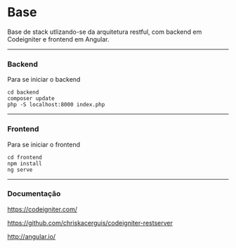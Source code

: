 # Base
Base de stack utlizando-se da arquitetura restful, com backend em Codeigniter e frontend em Angular.

---------

### Backend
Para se iniciar o backend
```
cd backend 
composer update
php -S localhost:8000 index.php
```

---------

### Frontend
Para se iniciar o frontend
```
cd frontend 
npm install
ng serve
```

---------

### Documentação

https://codeigniter.com/

https://github.com/chriskacerguis/codeigniter-restserver

http://angular.io/
